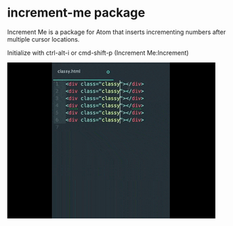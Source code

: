 # increment-me package

Increment Me is a package for Atom that inserts incrementing numbers after multiple cursor locations.

Initialize with ctrl-alt-i or cmd-shift-p (Increment Me:Increment)

![alt tag](screencast.gif)
